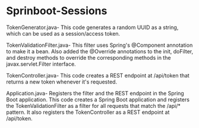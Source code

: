 # Sprinboot-Sessions

TokenGenerator.java- This code generates a random UUID as a string, which can be used as a session/access token.

TokenValidationFilter.java- This filter uses Spring's @Component annotation to make it a bean. Also added the @Override annotations to the init, doFilter, and destroy methods to override the corresponding methods in the javax.servlet.Filter interface.

TokenController.java- This code creates a REST endpoint at /api/token that returns a new token whenever it's requested.

Application.java- Registers the filter and the REST endpoint in the Spring Boot application. This code creates a Spring Boot application and registers the TokenValidationFilter as a filter for all requests that match the /api/* pattern. It also registers the TokenController as a REST endpoint at /api/token.
